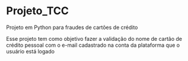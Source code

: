 # Projeto_TCC
Projeto em Python para fraudes de cartões de crédito

Esse projeto tem como objetivo fazer a validação do nome de cartão de crédito pessoal com o e-mail cadastrado na conta da plataforma que o usuário está logado
